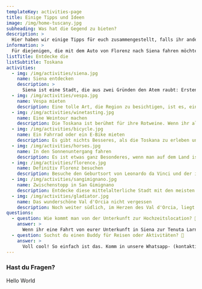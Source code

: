 ```yaml
---
templateKey: activities-page
title: Einige Tipps und Ideen
image: /img/home-tuscany.jpg
subheading: Was hat die Gegend zu bieten?
description: >
  Hier haben wir einige Tipps für euch zusammengestellt, falls ihr andere Städte in der Toskana besuchen wollt, einen Roadtrip machen wollt oder Empfehlungen sucht, was ihr in der Umgebung unternehmen, sehen oder essen könnt. ☺️
information: >
  Für diejenigen, die mit dem Auto von Florenz nach Siena fahren möchten, gibt es eine berühmte Straße namens Via Chiantigiana. Es ist eine Panoramastraße zwischen Florenz und Siena, die durch das Chianti-Gebiet führt und den Blick auf Weinberge, Olivenhaine und malerische kleine Städte freigibt.
listTitle: Entdecke die
listSubtitle: Toskana
activities:
  - img: /img/activities/siena.jpg
    name: Siena entdecken
    description: >
      Siena ist eine Stadt, die aus zwei Gründen den Atem raubt: Erstens ist sie wirklich schön, und zweitens liegt sie auf einem Hügel, so dass die Ortsbesichtigung eine gute Kardioübung ist. In der Osteria Permalico gibt es köstliche lokale Gerichte, und wenn ihr mal ein von Michelin ausgezeichnetes Restaurant ausprobieren wollt, versucht es mit La Taverna di San Giuseppe, und reserviert einen Tisch im Voraus. 🏛️
  - img: /img/activities/vespa.jpg
    name: Vespa mieten
    description: Eine tolle Art, die Region zu besichtigen, ist es, eine Vespa zu mieten und an einem sonnigen Tag durch die toskanischen Hügel zu schlendern, wie in einem Film. Die Landstraßen sind sehr entspannt und bieten unendlich viele schöne Aussichten auf dem Weg. Man kann auch ein oder zwei Gläser Wein genießen, denn in Italien ist es erlaubt, mit 0,5‰ zu fahren, aber bitte, trinkt verantwortungsvoll und bleibt sicher. 🛵
  - img: /img/activities/winetasting.jpg
    name: Eine Weintour machen
    description: Die Toskana ist berühmt für ihre Rotweine. Wenn ihr also probieren wollt, was sie am besten können, solltet ihr euch auf die Rotweine der Region konzentrieren. Mit all diesen Weinbergen fast alle paar Minuten findet man ein Bauernhaus, das Weinverkostung bietet. Das könnt ihr beim Wandern, beim Mieten eines Fahrrads oder E-Bikes oder beim Reiten machen. Man kann auch andere fragen, ob sie sich an einer gemeinsamen Weinverkostung beteiligen wollen. 🍷
  - img: /img/activities/bicycle.jpg
    name: Ein Fahrrad oder ein E-Bike mieten
    description: Es gibt nichts Besseres, als die Toskana zu erleben und gleichzeitig Sport zu machen! Vor allem vor oder nach all dem Essen und dem Wein. Letztes Jahr haben wir eine 50 km lange Fahrt mit den E-Bikes auf Wegen genossen, die wir mit dem Auto wahrscheinlich nicht befahren hätten. Und wenn ihr euch nicht sicher seid, ob ihr es mit einem normalen Fahrrad schafft, nehmt ein E-Bike, wir haben es auch gemacht und es war ein leg-saver! 🚲
  - img: /img/activities/horses.jpg
    name: In den Sonnenuntergang fahren
    description: Es ist etwas ganz Besonderes, wenn man auf dem Land ist, auf ein Pferd steigt und gemütlich über ungepflasterte Straßen reitet, umgeben von Weinbergen, während die Sonne auf einen scheint und der Wind durch die Haare weht. Es fühlt sich an wie eine Reise in die Vergangenheit, wie ein einsamer Ranger, der eine Taverne mit Wein zum Trinken und ein Bett zum Schlafen sucht, um am nächsten Tag weiterzureisen. 🐴
  - img: /img/activities/florence.jpg
    name: Definitiv Florenz besuchen
    description: Besuche den Geburtsort von Leonardo da Vinci und der italienischen Renaissance. Eine der besten Pizzen gibt es im Il Pizzaiuolo und einen schönen Abend kann man in der Trattoria Zà Zà genießen. Wenn ihr das berühmte Fiorentina Steak probieren wollt, ist die Trattoria Dall'Oste die richtige Adresse. Wenn wir Florenz besuchten, übernachteten wir immer im My Forte Relais. 🥩
  - img: /img/activities/sangimignano.jpg
    name: Zwischenstopp in San Gimignano
    description: Entdecke diese mittelalterliche Stadt mit den meisten Türmen Italiens und probiere das weltberühmte Gelato in der Gelateria Dondoli. Im Restaurant sollte man den Vernaccia di San Gimignano probieren, eine regionale Weinsorte, die das Symbol der Region ist. Für eine erholsame Übernachtung auf einem Bauernhof außerhalb der Stadt können wir euch den Agriturismo La Lucciolaia mit toller Aussicht, hausgemachtem Essen und köstlichem Hauswein empfehlen. 🍦
  - img: /img/activities/gladiator.jpg
    name: Das wunderschöne Val d'Orcia nicht vergessen
    description: Noch weiter südlich, im Herzen des Val d'Orcia, liegt Pienza. Hier kann man das Haus von Maximus Decimus Meridius aus dem Film Gladiator besichtigen. Im La Buca di Enea, einem unserer Lieblingsrestaurants, könnt ihr hausgemachtes Essen genießen, wie zum Beispiel handgerollte Pici-Pasta oder Wildschwein-Ragout. 🍝
questions:
  - question: Wie kommt man von der Unterkunft zur Hochzeitslocation? 🚕
    answer: >
      Wenn ihr eine Fahrt von eurer Unterkunft in Siena zur Tenuta Larnianone oder zurück braucht, empfehlen wir euch, dies mit Sartini Siena oder anderen Hochzeitsgästen zu organisieren.
  - question: Suchst du einen Buddy für Reisen oder Aktivitäten? 👫
    answer: >
      Voll cool! So einfach ist das. Komm in unsere Whatsapp- (kontaktiere uns, um hinzugefügt zu werden) oder <a href="https://www.facebook.com/groups/1435542876905661" target="_blank"> Facebook</a>-Gruppe und frag herum, wer mit dir ein Abenteuer erleben möchte!
---
```


### Hast du Fragen?

Hello World
